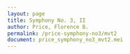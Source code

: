 ```yaml
---
layout: page
title: Symphony No. 3, II
author: Price, Florence B.
permalink: /price-symphony-no3/mvt2
document: price_symphony_no3_mvt2.mei
---
```


<div id="notation" style="overflow-x: auto"></div>
